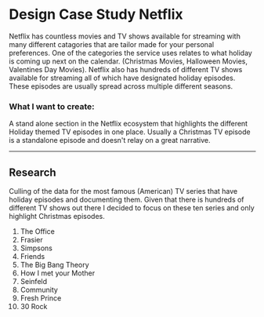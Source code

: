 # Design Case Study Netflix

Netflix has countless movies and TV shows available for streaming with many different catagories that are tailor made for your personal preferences. One of the categories the service uses relates to what holiday is coming up next on the calendar. (Christmas Movies, Halloween Movies, Valentines Day Movies). Netflix also has hundreds of different TV shows available for streaming all of which have designated holiday episodes. These episodes are usually spread across multiple different seasons.

### What I want to create:
A stand alone section in the Netflix ecosystem that highlights the different Holiday themed TV episodes in one place. Usually a Christmas TV episode is a standalone episode and doesn't relay on a great narrative.

-------

## Research 
Culling of the data for the most famous (American) TV series that have holiday episodes and documenting them. Given that there is hundreds of different TV shows out there I decided to focus on these ten series and only highlight Christmas episodes.

1. The Office
2. Frasier 
3. Simpsons
4. Friends
5. The Big Bang Theory
6. How I met your Mother
7. Seinfeld
8. Community
9. Fresh Prince
10. 30 Rock

